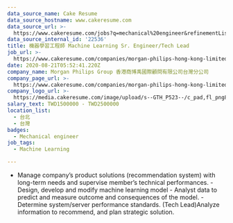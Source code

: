 ```yaml
---
data_source_name: Cake Resume
data_source_hostname: www.cakeresume.com
data_source_url: >-
  https://www.cakeresume.com/jobs?q=mechanical%20engineer&refinementList%5Blang_name%5D%5B0%5D=English&refinementList%5Bsalary_type%5D=per_year&range%5Bsalary_range%5D%5Bmin%5D=1000000&page=3
data_source_internal_id: '22536'
title: 機器學習工程師 Machine Learning Sr. Engineer/Tech Lead
job_url: >-
  https://www.cakeresume.com/companies/morgan-philips-hong-kong-limited-taiwan-branch/jobs/machine-learning-sr-engineer-tech-lead
date: 2020-08-21T05:52:41.220Z
company_name: Morgan Philips Group 香港商博禹國際顧問有限公司台灣分公司
company_page_url: >-
  https://www.cakeresume.com/companies/morgan-philips-hong-kong-limited-taiwan-branch
company_logo_url: >-
  https://media.cakeresume.com/image/upload/s--GTH_P523--/c_pad,fl_png8,h_200,w_200/v1568172484/nvzyjpche72gydugggfm.png
salary_text: TWD1500000 - TWD2500000
location_list:
  - 台北
  - 台灣
badges:
  - Mechanical engineer
job_tags:
  - Machine Learning

---
```


- Manage company’s product solutions (recommendation system) with long-term needs and supervise member’s technical performances. - Design, develop and modify machine learning model - Analyst data to predict and measure outcome and consequences of the model. - Determine system/server performance standards. (Tech Lead)Analyze information to recommend, and plan strategic solution.